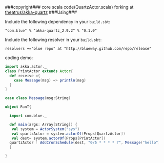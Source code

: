 ###copyright###
core scala code(QuartzActor.scala) forking at [theatrus/akka-quartz](https://github.com/theatrus/akka-quartz)
###Using###

Include the following dependency in your `build.sbt`:

    "com.blue" % "akka-quartz_2.9.2" % "0.1.0"

Include the following resolver in your `build.sbt`:
    
    resolvers +="blue repo" at "http://blueway.github.com/repo/release"

coding demo:

```scala
import akka.actor._
class PrintActor extends Actor{
  def receive ={
    case Message(msg) => println(msg)
  }
}

case class Message(msg:String)

object RunT{

  import com.blue._

  def main(args: Array[String]) {
   val system = ActorSystem("sys") 
   val quartzActor = system.actorOf(Props[QuartzActor])
   val dest= system.actorOf(Props[PrintActor])
  quartzActor ! AddCronSchedule(dest, "0/5 * * * * ?", Message("hello"))
  }

}

```
